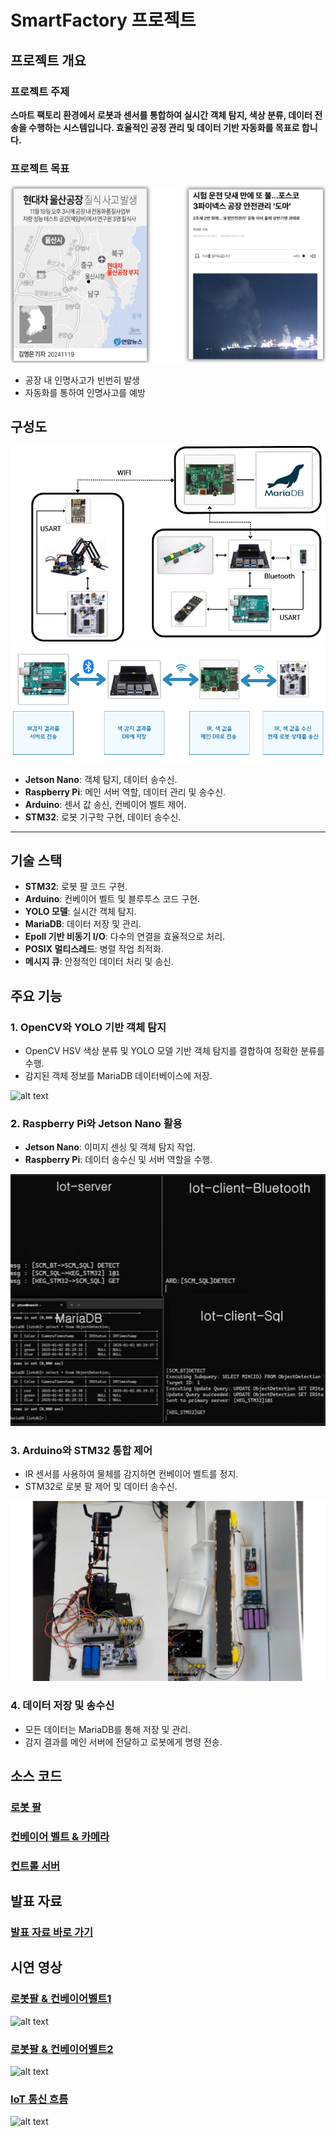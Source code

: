 # SmartFactory 프로젝트

## 프로젝트 개요

### 프로젝트 주제
**스마트 팩토리 환경에서 로봇과 센서를 통합하여 실시간 객체 탐지, 색상 분류, 데이터 전송을 수행하는 시스템입니다. 효율적인 공정 관리 및 데이터 기반 자동화를 목표로 합니다.**

### 프로젝트 목표
![alt text](img/프로젝트개요.png)
- 공장 내 인명사고가 빈번히 발생
- 자동화를 통하여 인명사고를 예방

## 구성도
![alt text](img/구성도.png)
![alt text](img/구성도2.png)
- **Jetson Nano**: 객체 탐지, 데이터 송수신.
- **Raspberry Pi**: 메인 서버 역할, 데이터 관리 및 송수신.
- **Arduino**: 센서 값 송신, 컨베이어 벨트 제어.
- **STM32**: 로봇 기구학 구현, 데이터 송수신.

---

## 기술 스택

- **STM32**: 로봇 팔 코드 구현.
- **Arduino**: 컨베이어 벨트 및 블루투스 코드 구현.
- **YOLO 모델**: 실시간 객체 탐지.
- **MariaDB**: 데이터 저장 및 관리.
- **Epoll 기반 비동기 I/O**: 다수의 연결을 효율적으로 처리.
- **POSIX 멀티스레드**: 병렬 작업 최적화.
- **메시지 큐**: 안정적인 데이터 처리 및 송신.

## 주요 기능

### 1. OpenCV와 YOLO 기반 객체 탐지
- OpenCV HSV 색상 분류 및 YOLO 모델 기반 객체 탐지를 결합하여 정확한 분류를 수행.
- 감지된 객체 정보를 MariaDB 데이터베이스에 저장.

![alt text](<img/감지 영역.png>)
### 2. Raspberry Pi와 Jetson Nano 활용
- **Jetson Nano**: 이미지 센싱 및 객체 탐지 작업.
- **Raspberry Pi**: 데이터 송수신 및 서버 역할을 수행.

![img/클라이언트방식.png](img/클라이언트방식.png)

### 3. Arduino와 STM32 통합 제어
- IR 센서를 사용하여 물체를 감지하면 컨베이어 벨트를 정지.
- STM32로 로봇 팔 제어 및 데이터 송수신.

![alt text](img/아두이노&STM32.png)

### 4. 데이터 저장 및 송수신
- 모든 데이터는 MariaDB를 통해 저장 및 관리.
- 감지 결과를 메인 서버에 전달하고 로봇에게 명령 전송.


## 소스 코드

### [로봇 팔](Robot_arm)
### [컨베이어 벨트 & 카메라](conveyor)
### [컨트롤 서버](server)

## 발표 자료
### [발표 자료 바로 가기](Project_SmartFactory.pdf)

## 시연 영상

### [로봇팔 & 컨베이어벨트1](https://drive.google.com/file/d/1jCR7Uf6VYPLj5EQHHxeRxoe61p_12tU0/view?usp=sharing)
![alt text](video/작동영상1.gif)
### [로봇팔 & 컨베이어벨트2](https://drive.google.com/file/d/1w4grHQpeCaMg4fAdjgQY6EStmskDzxIA/view?usp=sharing)
![alt text](video/작동영상2.gif)
### [IoT 통신 흐름](https://drive.google.com/file/d/1krKenGNmB7tOQRbzUqb3nnTFdekrQnlu/view?usp=sharing)
![alt text](video/작동정리.gif)